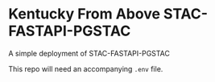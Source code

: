 # Kentucky From Above STAC-FASTAPI-PGSTAC

A simple deployment of STAC-FASTAPI-PGSTAC

This repo will need an accompanying `.env` file. 